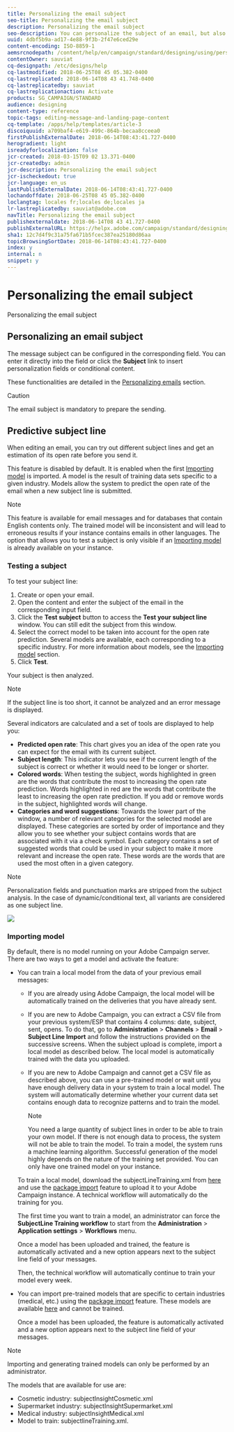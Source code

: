 ```yaml
---
title: Personalizing the email subject
seo-title: Personalizing the email subject
description: Personalizing the email subject
seo-description: You can personalize the subject of an email, but also try out different subject lines and get an estimation of its open rate.
uuid: 4dbf5b9a-ad17-4e88-9f3b-2f47e6ced29e
content-encoding: ISO-8859-1
aemsrcnodepath: /content/help/en/campaign/standard/designing/using/personalizing-the-email-subject
contentOwner: sauviat
cq-designpath: /etc/designs/help
cq-lastmodified: 2018-06-25T08 45 05.382-0400
cq-lastreplicated: 2018-06-14T08 43 41.748-0400
cq-lastreplicatedby: sauviat
cq-lastreplicationaction: Activate
products: SG_CAMPAIGN/STANDARD
audience: designing
content-type: reference
topic-tags: editing-message-and-landing-page-content
cq-template: /apps/help/templates/article-3
discoiquuid: a709baf4-e619-499c-864b-becaa8cceea0
firstPublishExternalDate: 2018-06-14T08:43:41.727-0400
herogradient: light
isreadyforlocalization: false
jcr-created: 2018-03-15T09 02 13.371-0400
jcr-createdby: admin
jcr-description: Personalizing the email subject
jcr-ischeckedout: true
jcr-language: en_us
lastPublishExternalDate: 2018-06-14T08:43:41.727-0400
lochandoffdate: 2018-06-25T08 45 05.382-0400
loclangtag: locales fr;locales de;locales ja
lr-lastreplicatedby: sauviat@adobe.com
navTitle: Personalizing the email subject
publishexternaldate: 2018-06-14T08 43 41.727-0400
publishExternalURL: https://helpx.adobe.com/campaign/standard/designing/using/personalizing-the-email-subject.html
sha1: 12c7d4f9c31a75fa671b5fcec387ea25180d86aa
topicBrowsingSortDate: 2018-06-14T08:43:41.727-0400
index: y
internal: n
snippet: y
---
```


# Personalizing the email subject

Personalizing the email subject

## Personalizing an email subject

The message subject can be configured in the corresponding field. You can enter it directly into the field or click the **Subject** link to insert personalization fields or conditional content.

These functionalities are detailed in the [Personalizing emails](../../designing/using/adding-a-personalization-field.md) section.

>[!CAUTION]
>
>The email subject is mandatory to prepare the sending.

## Predictive subject line

When editing an email, you can try out different subject lines and get an estimation of its open rate before you send it.

This feature is disabled by default. It is enabled when the first [Importing model](../../designing/using/personalizing-the-email-subject.md#importing-model) is imported. A model is the result of training data sets specific to a given industry. Models allow the system to predict the open rate of the email when a new subject line is submitted.

>[!NOTE]
>
>This feature is available for email messages and for databases that contain English contents only. The trained model will be inconsistent and will lead to erroneous results if your instance contains emails in other languages. The option that allows you to test a subject is only visible if an [Importing model](../../designing/using/personalizing-the-email-subject.md#importing-model) is already available on your instance.

### Testing a subject

To test your subject line:

1. Create or open your email.
1. Open the content and enter the subject of the email in the corresponding input field.
1. Click the **Test subject** button to access the **Test your subject line** window. You can still edit the subject from this window.
1. Select the correct model to be taken into account for the open rate prediction. Several models are available, each corresponding to a specific industry. For more information about models, see the [Importing model](../../designing/using/personalizing-the-email-subject.md#importing-model) section.
1. Click **Test**.

Your subject is then analyzed.

>[!NOTE]
>
>If the subject line is too short, it cannot be analyzed and an error message is displayed.

Several indicators are calculated and a set of tools are displayed to help you:

* **Predicted open rate**: This chart gives you an idea of the open rate you can expect for the email with its current subject.
* **Subject length**: This indicator lets you see if the current length of the subject is correct or whether it would need to be longer or shorter.
* **Colored words**: When testing the subject, words highlighted in green are the words that contribute the most to increasing the open rate prediction. Words highlighted in red are the words that contribute the least to increasing the open rate prediction. If you add or remove words in the subject, highlighted words will change.
* **Categories and word suggestions**: Towards the lower part of the window, a number of relevant categories for the selected model are displayed. These categories are sorted by order of importance and they allow you to see whether your subject contains words that are associated with it via a check symbol. Each category contains a set of suggested words that could be used in your subject to make it more relevant and increase the open rate. These words are the words that are used the most often in a given category.

>[!NOTE]
>
>Personalization fields and punctuation marks are stripped from the subject analysis. In the case of dynamic/conditional text, all variants are considered as one subject line.

![](assets/predictive_subject_line_example.png)

### Importing model

By default, there is no model running on your Adobe Campaign server. There are two ways to get a model and activate the feature:

* You can train a local model from the data of your previous email messages:

    * If you are already using Adobe Campaign, the local model will be automatically trained on the deliveries that you have already sent.
    * If you are new to Adobe Campaign, you can extract a CSV file from your previous system/ESP that contains 4 columns: date, subject, sent, opens. To do that, go to **Administration** > **Channels** > **Email** > **Subject Line Import** and follow the instructions provided on the successive screens. When the subject upload is complete, import a local model as described below. The local model is automatically trained with the data you uploaded.
    * If you are new to Adobe Campaign and cannot get a CSV file as described above, you can use a pre-trained model or wait until you have enough delivery data in your system to train a local model. The system will automatically determine whether your current data set contains enough data to recognize patterns and to train the model.

      >[!NOTE]
      >
      >You need a large quantity of subject lines in order to be able to train your own model. If there is not enough data to process, the system will not be able to train the model. To train a model, the system runs a machine learning algorithm. Successful generation of the model highly depends on the nature of the training set provided. You can only have one trained model on your instance.

  To train a local model, download the subjectLineTraining.xml from [here](https://support.neolane.net/webApp/downloadCenter?__userConfig=psaDownloadCenter) and use the [package import](../../automating/using/managing-packages.md) feature to upload it to your Adobe Campaign instance. A technical workflow will automatically do the training for you.

  The first time you want to train a model, an administrator can force the **SubjectLine Training workflow** to start from the **Administration** > **Application settings** > **Workflows** menu.

  Once a model has been uploaded and trained, the feature is automatically activated and a new option appears next to the subject line field of your messages.

  Then, the technical workflow will automatically continue to train your model every week.

* You can import pre-trained models that are specific to certain industries (medical, etc.) using the [package import](../../automating/using/managing-packages.md) feature. These models are available [here](https://support.neolane.net/webApp/downloadCenter?__userConfig=psaDownloadCenter) and cannot be trained.

  Once a model has been uploaded, the feature is automatically activated and a new option appears next to the subject line field of your messages.

>[!NOTE]
>
>Importing and generating trained models can only be performed by an administrator.

The models that are available for use are:

* Cosmetic industry: subjectInsightCosmetic.xml
* Supermarket industry: subjectInsightSupermarket.xml
* Medical industry: subjectInsightMedical.xml
* Model to train: subjectlineTraining.xml.


